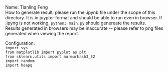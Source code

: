 Name: Tianling Feng <br/>
How to generate result: please run the .ipynb file under the scope of this directory. It is in juypter format and should be able to run even in browser. If .ipyng is not working, ``python3 main.py`` should genereate the results.
<br/>
Results generated in browsers may be inaccurate -- please refer to png files generated when viewing the report.

Configuration: <br/>
`import sys` <br/>
`from matplotlib import pyplot as plt` <br/>
`from sklearn.utils import murmurhash3_32` <br/>
`import random` <br/>
`import heapq`